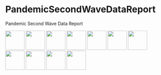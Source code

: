 # PandemicSecondWaveDataReport

Pandemic Second Wave Data Report

<img src="https://twitter.com/coolcaptchas/status/1508463574938951682/photo/1" height="60" width="60" >

<img src="https://twitter.com/coolcaptchas/status/1508463953743335424/photo/1" height="60" width="60" >

<img src="https://twitter.com/coolcaptchas/status/1508464010307715072/photo/1" height="60" width="60" >

<img src="https://twitter.com/coolcaptchas/status/1508464280408313858/photo/1" height="60" width="60" >

<img src="https://twitter.com/coolcaptchas/status/1508451110675451906/photo/1" height="60" width="60" >

<img src="https://twitter.com/coolcaptchas/status/1508451168904970246/photo/1" height="60" width="60" >

<img src="https://twitter.com/coolcaptchas/status/1509614515205607427/photo/1" height="60" width="60" >

<img src="https://twitter.com/coolcaptchas/status/1509609934073495556/photo/1" height="60" width="60" >

<img src="https://twitter.com/coolcaptchas/status/1508451168904970246/photo/1" height="60" width="60" >

<img src="https://twitter.com/coolcaptchas/status/1509609506493583363/photo/1" height="60" width="60" >

<img src="https://twitter.com/coolcaptchas/status/1509610703258529792/photo/1" height="60" width="60" >

